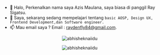 - 👋 Halo, Perkenalkan nama saya Azis Maulana, saya biasa di panggil Ray Sigatsu.
- 🌱 Saya, sekarang sedang mempelajari tentang `basic AOSP, Design UX, Frontend Development,dan Software engineer.`
- 📫 Mau email saya ? Email : raydenfly84@gmail.com.
<!---
want to know more about me please look at my website, namely https://raydenfly76.repl.co
<!-- Markdown -->
<p align="center"> <img src="https://github-readme-stats.vercel.app/api?username=RAYDENFLY&show_icons=true&theme=gotham" alt="abhisheknaiidu" />
<p align="middle"> <img src="https://github-readme-stats.vercel.app/api/top-langs/?username=RAYDENFLY&layout=compact&theme=dark"alt="abhisheknaiidu" />


